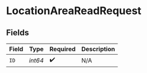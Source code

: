 # LocationAreaReadRequest


## Fields

| Field              | Type               | Required           | Description        |
| ------------------ | ------------------ | ------------------ | ------------------ |
| `ID`               | *int64*            | :heavy_check_mark: | N/A                |